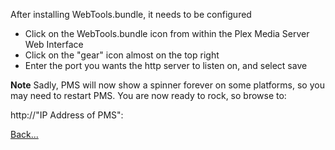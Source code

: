 After installing WebTools.bundle, it needs to be configured

* Click on the WebTools.bundle icon from within the Plex Media Server Web Interface
* Click on the "gear" icon almost on the top right
* Enter the port you wants the http server to listen on, and select save

**Note**
Sadly, PMS will now show a spinner forever on some platforms, so you may need to restart PMS.
You are now ready to rock, so browse to:

http://"IP Address of PMS":<Port from above>

[Back...](https://github.com/dagalufh/WebTools.bundle/wiki)